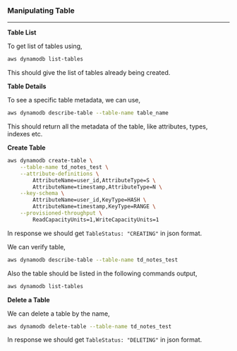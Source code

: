### Manipulating Table

---

**Table List**

To get list of tables using,

```bash
aws dynamodb list-tables
```

This should give the list of tables already being created.

**Table Details**

To see a specific table metadata, we can use,

```bash
aws dynamodb describe-table --table-name table_name
```

This should return all the metadata of the table, like attributes, types, indexes etc.

**Create Table**

```bash
aws dynamodb create-table \
    --table-name td_notes_test \
    --attribute-definitions \
        AttributeName=user_id,AttributeType=S \
        AttributeName=timestamp,AttributeType=N \
    --key-schema \
        AttributeName=user_id,KeyType=HASH \
        AttributeName=timestamp,KeyType=RANGE \
    --provisioned-throughput \
        ReadCapacityUnits=1,WriteCapacityUnits=1
```

In response we should get `TableStatus: "CREATING"` in json format.

We can verify table,

```bash
aws dynamodb describe-table --table-name td_notes_test
```

Also the table should be listed in the following commands output,

```bash
aws dynamodb list-tables
```

**Delete a Table**

We can delete a table by the name,

```bash
aws dynamodb delete-table --table-name td_notes_test
```

In response we should get `TableStatus: "DELETING"` in json format.
